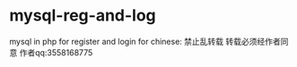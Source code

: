 # mysql-reg-and-log
mysql in php for register and login
for chinese:
禁止乱转载
转载必须经作者同意
作者qq:3558168775
